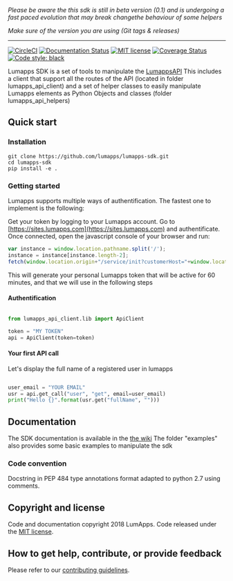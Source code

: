 
*Please be aware the this sdk is still in beta version (0.1) and is undergoing a fast paced evolution that may break changethe behaviour of some helpers*

*Make sure of the version you are using (Git tags & releases)*

----
[![CircleCI](https://circleci.com/gh/aureldent/lumapps-sdk/tree/master.svg?style=svg)](https://circleci.com/gh/aureldent/lumapps-sdk/tree/master)
[![Documentation Status](https://readthedocs.org/projects/lumapps-sdk/badge/?version=latest)](https://lumapps-sdk.readthedocs.io/en/latest/?badge=latest)
[![MIT license](https://img.shields.io/badge/License-MIT-blue.svg)](https://lbesson.mit-license.org/)
[![Coverage Status](https://coveralls.io/repos/github/aureldent/lumapps-sdk/badge.svg)](https://coveralls.io/github/aureldent/lumapps-sdk)
[![Code style: black](https://img.shields.io/badge/code%20style-black-000000.svg)](https://github.com/ambv/black)

Lumapps SDK is a set of tools to manipulate the [LumappsAPI](http://api.lumapps.com)
This includes a client that support all the routes of the API (located in folder lumapps_api_client)
and a set of helper classes to easily manipulate Lumapps elements as Python Objects and classes (folder lumapps_api_helpers)


## Quick start

<!---2 quick start options are available:
 [Download the latest release](../../release). -->

### Installation

```
git clone https://github.com/lumapps/lumapps-sdk.git
cd lumapps-sdk
pip install -e .
```

### Getting started

Lumapps supports multiple ways of authentification.
The fastest one to implement is the following:

Get your token by logging to your Lumapps account.
Go to [https://sites.lumapps.com](https://sites.lumapps.com) and authentificate.
Once connected, open the javascript console of your browser and run:

```javascript
var instance = window.location.pathname.split('/');
instance = instance[instance.length-2];
fetch(window.location.origin+"/service/init?customerHost="+window.location.host+"&instanceSlug="+instance+"&slug=").then(data=>{return data.json()}).then(res => {console.log(res.token)})
```

This will generate your personal Lumapps token that will be active for 60 minutes, and that we will use in the following steps

#### Authentification

```python

from lumapps_api_client.lib import ApiClient

token = "MY TOKEN"
api = ApiClient(token=token)

```

#### Your first API call

Let's display the full name of a registered user in lumapps

```python

user_email = "YOUR EMAIL"
usr = api.get_call("user", "get", email=user_email)
print("Hello {}".format(usr.get("fullName", "")))

```


## Documentation

The SDK documentation is available in the [the wiki](../../wiki)
The folder "examples" also provides some basic examples to manipulate the sdk

<!-- ### Running documentation locally

You can build and compile the source documentation using Sphinx. This documents the methods of the SDK
First install the dev dependencies (reqirements_dev.txt) and run

```python

sphinx-build -b html documentation/source documentation/build

```
-->

### Code convention

Docstring in PEP 484 type annotations format adapted to python 2.7 using comments.


## Copyright and license

Code and documentation copyright 2018 LumApps. Code released under the [MIT license](LICENSE.md).


## How to get help, contribute, or provide feedback

Please refer to our [contributing guidelines](CONTRIBUTING.md).

